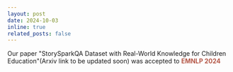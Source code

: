```yaml
---
layout: post
date: 2024-10-03 
inline: true
related_posts: false
---
```


Our paper "StorySparkQA Dataset with Real-World Knowledge for Children Education"(Arxiv link to be updated soon) was accepted to **<span style="color:#b45747">EMNLP 2024</span>**

